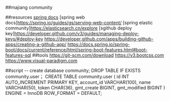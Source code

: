 ##majiang community

##resources
[spring docs](https://spring.io/guides)
[spring web docs]https://spring.io/guides/gs/serving-web-content/
[spring elastic community]https://elasticsearch.cn/explore
[sgithub deploy key]https://developer.github.com/v3/guides/managing-deploy-keys/#deploy-key
https://developer.github.com/apps/building-github-apps/creating-a-github-app/
https://docs.spring.io/spring-boot/docs/current/reference/html/spring-boot-features.html#boot-features-sql
##tools
https://git-scm.com/download
https://v3.bootcss.com
https://www.visual-paradigm.com

##script
-- create database community;
DROP TABLE IF EXISTS community.user；
CREATE TABLE community.user
(
  id INT AUTO_INCREMENT PRIMARY KEY,
  account_id VARCHAR(100),
  name VARCHAR(50),
  token CHAR(36),
  gmt_create BIGINT,
  gmt_modified BIGINT
  ) ENGINE = InnoDB ROW_FORMAT = DEFAULT;
